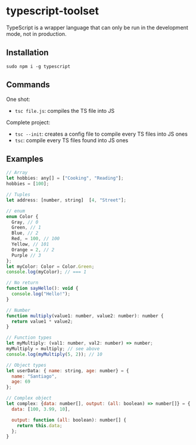 # typescript-toolset

TypeScript is a wrapper language that can only be run in the development mode, not in production.

## Installation

`sudo npm i -g typescript`

## Commands

One shot:
- `tsc file.js`: compiles the TS file into JS

Complete project:
- `tsc --init`: creates a config file to compile every TS files into JS ones
- `tsc`: compile every TS files found into JS ones

## Examples

```js
// Array
let hobbies: any[] = ["Cooking", "Reading"];
hobbies = [100];
```

```js
// Tuples
let address: [number, string]  [4, "Street"];
```

```js
// enum
enum Color {
  Gray, // 0
  Green, // 1
  Blue, // 2
  Red, = 100, // 100
  Yellow, // 101
  Orange = 2, // 2
  Purple // 3
};
let myColor: Color = Color.Green;
console.log(myColor); // === 1
```

```js
// No return
function sayHello(): void {
  console.log("Hello!");
}
```

```js
// Number
function multiply(value1: number, value2: number): number {
  return value1 * value2;
}
```

```js
// Function types
let myMultiply: (val1: number, val2: number) => number;
myMultiply = multiply; // see above
console.log(myMultiply(5, 2)); // 10
```

```js
// Object types
let userData: { name: string, age: number} = {
  name: "Santiago",
  age: 69
};
```

```js
// Complex object
let complex: {data: number[], output: (all: boolean) => number[]} = {
  data: [100, 3.99, 10],

  output: function (all: boolean): number[] {
    return this.data;
  };
}
```